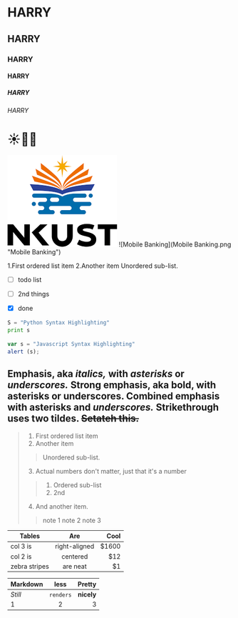 # HARRY
## HARRY
### HARRY
#### HARRY
##### HARRY
###### HARRY

# :sunny::dog::shit:

![NKUS](NKUST.png "NKUS")
![Mobile Banking](Mobile Banking.png "Mobile Banking")

1.First ordered list item
2.Another item
Unordered sub-list.


- [ ] todo list 
- [ ] 2nd things
- [x] done


```python
S = "Python Syntax Highlighting"
print s
```
```javascript
var s = "Javascript Syntax Highlighting"
alert (s);
```

Emphasis, aka *italics,* with *asterisks* or *underscores.*
Strong emphasis, aka bold, with **asterisks** or **underscores.**
Combined emphasis with **asterisks and *underscores.***
Strikethrough uses two tildes. ~~Setateh this.~~
---

> 1. First ordered list item
> 2. Another item
>>  Unordered sub-list.
> 3. Actual numbers don't matter, just that it's a number
>> 1. Ordered sub-list
>> 2. 2nd
> 4. And another item.
>> note 1
>> note 2
>> note 3

| Tables        | Are           | Cool  |
| ------------- |:-------------:| ----:|
| col 3 is      | right-aligned | $1600 |
| col 2 is      |   centered    |   $12 |
| zebra stripes |    are neat   |    $1 |

| Markdown      | less          | Pretty|
| ------------- |:-------------:| -----:|
| *Still*       | `renders`     | **nicely**|
| 1             | 2             | 3|
